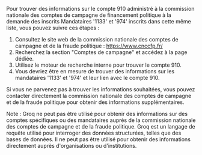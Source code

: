 Pour trouver des informations sur le compte 910 administré à la commission nationale des comptes de campagne de financement politique à la demande des inscrits Mandataires '1133' et '974' inscrits dans cette même liste, vous pouvez suivre ces étapes :

1. Consultez le site web de la commission nationale des comptes de campagne et de la fraude politique : <https://www.cnccfp.fr/>
2. Recherchez la section "Comptes de campagne" et accédez à la page dédiée.
3. Utilisez le moteur de recherche interne pour trouver le compte 910.
4. Vous devriez être en mesure de trouver des informations sur les mandataires '1133' et '974' et leur lien avec le compte 910.

Si vous ne parvenez pas à trouver les informations souhaitées, vous pouvez contacter directement la commission nationale des comptes de campagne et de la fraude politique pour obtenir des informations supplémentaires.

Note : Groq ne peut pas être utilisé pour obtenir des informations sur des comptes spécifiques ou des mandataires auprès de la commission nationale des comptes de campagne et de la fraude politique. Groq est un langage de requête utilisé pour interroger des données structurées, telles que des bases de données. Il ne peut pas être utilisé pour obtenir des informations directement auprès d'organisations ou d'institutions.